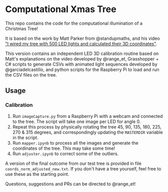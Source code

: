 # Computational Xmas Tree

This repo contains the code for the computational illumination of a Christmas Tree! 

It is based on the work by Matt Parker from @standupmaths, and his video ["I wired my tree with 500 LED lights and calculated their 3D coordinates"](https://www.youtube.com/watch?v=TvlpIojusBE). 

This version contains an independent LED 3D calibration routine based on Matt's explanations on the video developed by @range_et, Grasshopper + C# scripts to generate CSVs with animated light sequences developed by @garciadelcastillo, and python scripts for the Raspberry Pi to load and run the CSV files on the tree. 

## Usage

### Calibration
1. Run `imageCapture.py` from a Raspberry Pi with a webcam and connected to the tree. The script will take one image per LED for angle 0.
2. Repeat this process by physically rotating the tree 45, 90, 135, 180, 225, 270 & 315 degrees, and correspondingly updating the `MASTERDIR` variable in the script.
3. Run `mapper.ipynb` to process all the images and generate the coordinates of the tree. This may take some time! 
4. Run `adjuster.ipynb` to correct some of the outliers. 

A version of the final outcome from our test tree is provided in file `coords_norm_adjusted_new.txt`. If you don't have a tree yourself, feel free to use these as the starting point. 

Questions, suggestions and PRs can be directed to @range_et! 

